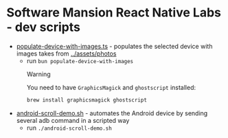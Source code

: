 # Software Mansion React Native Labs - dev scripts

- [populate-device-with-images.ts](./populate-device-with-images.ts) - populates the selected device with images takes from [../assets/photos](../assets/photos)
  - run `bun populate-device-with-images`
    > [!WARNING]
    > You need to have `GraphicsMagick` and `ghostscript` installed:
    >
    > ```bash
    > brew install graphicsmagick ghostscript
    > ```
- [android-scroll-demo.sh](./android-scroll-demo.sh) - automates the Android device by sending several adb command in a scripted way
  - run `./android-scroll-demo.sh`
